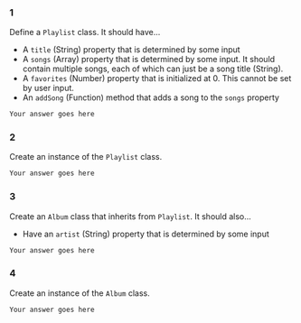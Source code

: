 ### 1

Define a `Playlist` class. It should have...
- A `title` (String) property that is determined by some input
- A `songs` (Array) property that is determined by some input. It should contain multiple songs, each of which can just be a song title (String).
- A `favorites` (Number) property that is initialized at 0. This cannot be set by user input.
- An `addSong` (Function) method that adds a song to the `songs` property

```js
Your answer goes here
```

### 2

Create an instance of the `Playlist` class.

```js
Your answer goes here
```

### 3

Create an `Album` class that inherits from `Playlist`. It should also...
- Have an `artist` (String) property that is determined by some input

```js
Your answer goes here
```

### 4

Create an instance of the `Album` class.

```js
Your answer goes here
```
